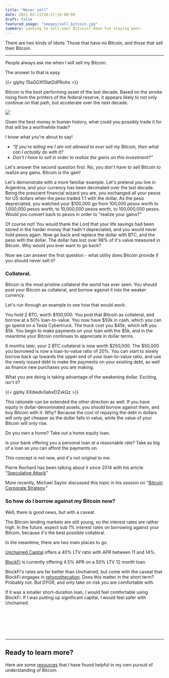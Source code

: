 ```yaml
---
title: "Never sell"
date: 2021-02-11T20:27:19-08:00
draft: false
featured_image: "images/sell_bitcoin.jpg"
summary: Looking to sell your Bitcoin? Have fun staying poor.
---
```

There are two kinds of idiots: Those that have no Bitcoin, and those that sell their Bitcoin.

---

People always ask me when I will sell my Bitcoin.

The answer to that is easy.

{{< giphy 15aGGXfSlat2dP6ohs >}}


Bitcoin is the best performing asset of the last decade. Based on the smoke rising from the printers of the federal reserve, it appears likely to not only continue on that path, but accelerate over the next decade.

![](https://i.kym-cdn.com/entries/icons/facebook/000/033/222/moneyprintergobrrr.jpg
)

Given the best money in human history, what could you possibly trade it for that will be a worthwhile trade?

I know what you're about to say!
- *"If you're telling me I am not allowed to ever sell my Bitcoin, then what can I actually do with it?*
- *Don't I have to sell in order to realize the gains on this investment?"*

Let's answer the second question first. No, you don't have to sell Bitcoin to realize any gains. Bitcoin *is* the gain!

Let's demonstrate with a more familiar example. Let's pretend you live in Argentina, and your currency has been decimated over the last decade. Being the prescient financial wizard you are, you exchanged all your pesos for US dollars when the peso traded 1:1 with the dollar. As the peso depreciated, you watched your $100,000 go from 100,000 pesos worth to 1,000,000 pesos worth, to 10,000,000 pesos worth, to 100,000,000 pesos. Would you convert back to pesos in order to "realize your gains?"

Of course not! You would thank the Lord that your life savings had been stored in the harder money that hadn't depreciated, and you would never hold pesos again. Now go back and replace the dollar with BTC, and the peso with the dollar. The dollar has lost over 98% of it's value measured in Bitcoin. Why would you ever want to go back?

Now we can answer the first question - what utility does Bitcoin provide if you should never sell it?

### Collateral. 
Bitcoin is the most pristine collateral the world has ever seen. You should post your Bitcoin as collateral, and borrow against it into the weaker currency.

Let's run through an example to see how that would work:

You hold 2 BTC, worth $100,000. You post that Bitcoin as collateral, and borrow at a 50% loan-to-value. You now have $50k in cash, which you can go spend on a Tesla Cybertruck. The truck cost you $45k, which left you $5k. You begin to make payments on your loan with the $5k, and in the meantime your Bitcoin continues to appreciate in dollar terms.

6 months later, your 2 BTC collateral is now worth $250,000. The $50,000 you borrowed is now a loan-to-value ratio of 20%. You can start to slowly borrow back up towards the upper end of your loan-to-value ratio, and use the newly issued debt to make the payments on your existing debt, as well as finance new purchases you are making.

What you are doing is taking advantage of the weakening dollar. Exciting, isn't it?

{{< giphy XXdiedv0abxEIZxkQz >}}

This rationale can be extended the other direction as well. If you have equity in dollar-denominated assets, you should borrow against them, and buy Bitcoin with it. Why? Because the cost of repaying the debt in dollars will only get cheaper as the dollar falls in value, while the value of your Bitcoin will only rise.

Do you own a home? Take out a home equity loan.

Is your bank offering you a personal loan at a reasonable rate? Take as big of a loan as you can afford the payments on.

This concept is not new, and it's not original to me.

Pierre Rochard has been talking about it since 2014 with his article "[Speculative Attack](https://nakamotoinstitute.org/mempool/speculative-attack/)"

More recently, Michael Saylor discussed this topic in his session on "[Bitcoin Corporate Strategy](https://www.youtube.com/watch?v=pX76yXk0cT0
)."

### So how do I borrow against my Bitcoin now?

Well, there is good news, but with a caveat.

The Bitcoin lending markets are still young, so the interest rates are rather high. In the future, expect sub 1% interest rates on borrowing against your Bitcoin, because it's the best possible collateral.

In the meantime, there are two main places to go.

[Unchained Capital](https://unchained-capital.com/loans/) offers a 40% LTV ratio with APR between 11 and 14%.

[BlockFi](https://blockfi.com/?ref=deeb3afc) is currently offering 4.5% APR on a 50% LTV 12 month loan. 

BlockFi's rates are far better than Unchained, but come with the caveat that BlockFi engages in [rehypothecation](https://blockfi.com/an-introduction-to-rehypothecation-with-cryptocurrency). Does this matter in the short term? Probably not. But DYOR, and only take on risk you are comfortable with. 

If it was a smaller short-duration loan, I would feel comfortable using BlockFi. If I was putting up significant capital, I would feel safer with Unchained.

&nbsp;

&nbsp;

&nbsp;

---
## Ready to learn more?
Here are some [resources](/resources) that I have found helpful in my own pursuit of understanding of Bitcoin.